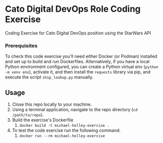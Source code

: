# Cato Digital DevOps Role Coding Exercise

Coding Exercise for Cato Digital DevOps position using the StarWars API

### Prerequisites

To check this code exercise you'll need either Docker (or Podman) installed and set up to build and run Dockerfiles.
Alternatively, if you have a local Python environment configured, you can create a Python virtual env (`python -m venv env`), activate it, and then install the `requests` library via pip, and execute the script `ship_lookup.py` manually.


## Usage

1. Close this repo locally to your machine.
2. Using a terminal application, navigate to the repo directory (`cd /path/to/repo`).
3. Build the exercise's Dockerfile
   1. `docker build -t michael-holley-exercise .`
4. To test the code exercise run the following command:
   1. `docker run --rm michael-holley-exercise`
